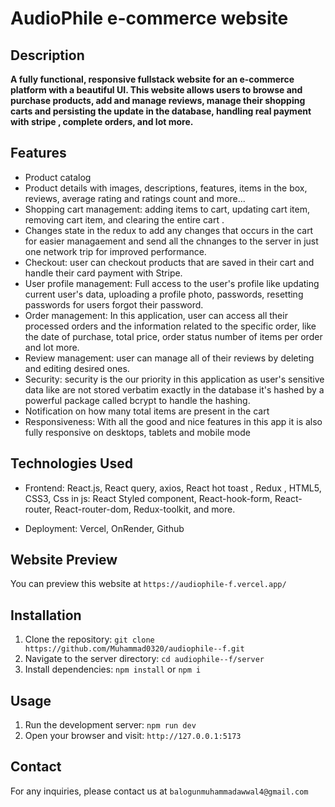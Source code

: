 # AudioPhile e-commerce website

## Description

**A fully functional, responsive fullstack website for an e-commerce platform with a beautiful UI. This website allows users to browse and purchase products, add and manage reviews, manage their shopping carts and persisting the update in the database, handling real payment with stripe , complete orders, and lot more.**

## Features

- Product catalog
- Product details with images, descriptions, features, items in the box, reviews, average rating and ratings count and more...
- Shopping cart management: adding items to cart, updating cart item, removing cart item, and clearing the entire cart .
- Changes state in the redux to add any changes that occurs in the cart for easier managaement and send all the chnanges to the server in just one network trip for improved performance.
- Checkout: user can checkout products that are saved in their cart and handle their card payment with Stripe.
- User profile management: Full access to the user's profile like updating current user's data, uploading a profile photo, passwords, resetting passwords for users forgot their password.
- Order management: In this application, user can access all their processed orders and the information related to the specific order, like the date of purchase, total price, order status number of items per order and lot more.
- Review management: user can manage all of their reviews by deleting and editing desired ones.
- Security: security is the our priority in this application as user's sensitive data like are not stored verbatim exactly in the database it's hashed by a powerful package called bcrypt to handle the hashing.
- Notification on how many total items are present in the cart
- Responsiveness: With all the good and nice features in this app it is also fully responsive on desktops, tablets and mobile mode

## Technologies Used

- Frontend: React.js, React query, axios, React hot toast , Redux , HTML5, CSS3, Css in js: React Styled component, React-hook-form, React-router, React-router-dom, Redux-toolkit, and more.

- Deployment: Vercel, OnRender, Github

## Website Preview

You can preview this website at `https://audiophile-f.vercel.app/`

## Installation

1. Clone the repository: `git clone https://github.com/Muhammad0320/audiophile--f.git`
2. Navigate to the server directory: `cd audiophile--f/server`
3. Install dependencies: `npm install` or `npm i`

## Usage

1. Run the development server: `npm run dev`
2. Open your browser and visit: `http://127.0.0.1:5173`

## Contact

For any inquiries, please contact us at `balogunmuhammadawwal4@gmail.com`
